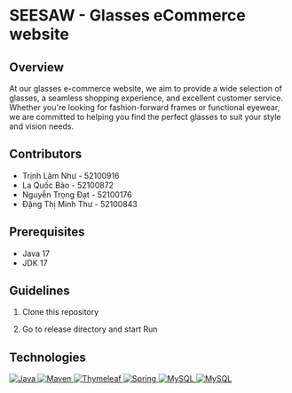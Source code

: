 # SEESAW - Glasses eCommerce website

## Overview
At our glasses e-commerce website, we aim to provide a wide selection of glasses, a seamless shopping experience, and excellent customer service. Whether you're looking for fashion-forward frames or functional eyewear, we are committed to helping you find the perfect glasses to suit your style and vision needs.

## Contributors
* Trịnh Lâm Như - 52100916
* La Quốc Bảo - 52100872
* Nguyễn Trọng Đạt - 52100176
* Đặng Thị Minh Thư - 52100843

## Prerequisites
* Java 17
* JDK 17

## Guidelines

1. Clone this repository

2. Go to release directory and start Run

## Technologies
<a href="https://www.java.com" target="_blank"> 
    <img alt="Java" src="https://img.shields.io/badge/Java-ED8B00?style=for-the-badge&logo=java&logoColor=white">
  </a>
<a href="#">
  <img src="https://img.shields.io/badge/Apache%20Maven-C71A36?style=for-the-badge&logo=Apache%20Maven&logoColor=white" alt="Maven"/>
</a>
<a href="#">
  <img src="https://img.shields.io/badge/Thymeleaf-%23005C0F.svg?style=for-the-badge&logo=Thymeleaf&logoColor=white" alt="Thymeleaf"/>
</a>
<a href="#">
  <img src="https://img.shields.io/badge/spring-%236DB33F.svg?style=for-the-badge&logo=spring&logoColor=white" alt="Spring"/>
</a>
<a href="#">
  <img src="https://img.shields.io/badge/mysql-%2300f.svg?style=for-the-badge&logo=mysql&logoColor=white" alt="MySQL"/>
</a>
<a href="#">
  <img src="https://img.shields.io/badge/Bootstrap-563D7C?style=for-the-badge&logo=bootstrap&logoColor=white" alt="MySQL"/>
</a>



